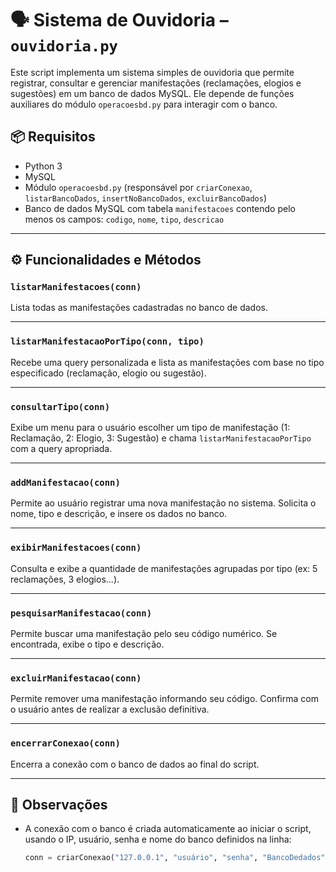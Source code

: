 # 🗣️ Sistema de Ouvidoria – `ouvidoria.py`

Este script implementa um sistema simples de ouvidoria que permite registrar, consultar e gerenciar manifestações (reclamações, elogios e sugestões) em um banco de dados MySQL. Ele depende de funções auxiliares do módulo `operacoesbd.py` para interagir com o banco.

## 📦 Requisitos
- Python 3
- MySQL
- Módulo `operacoesbd.py` (responsável por `criarConexao`, `listarBancoDados`, `insertNoBancoDados`, `excluirBancoDados`)
- Banco de dados MySQL com tabela `manifestacoes` contendo pelo menos os campos: `codigo`, `nome`, `tipo`, `descricao`

---

## ⚙️ Funcionalidades e Métodos

### `listarManifestacoes(conn)`
Lista todas as manifestações cadastradas no banco de dados.

---

### `listarManifestacaoPorTipo(conn, tipo)`
Recebe uma query personalizada e lista as manifestações com base no tipo especificado (reclamação, elogio ou sugestão).

---

### `consultarTipo(conn)`
Exibe um menu para o usuário escolher um tipo de manifestação (1: Reclamação, 2: Elogio, 3: Sugestão) e chama `listarManifestacaoPorTipo` com a query apropriada.

---

### `addManifestacao(conn)`
Permite ao usuário registrar uma nova manifestação no sistema. Solicita o nome, tipo e descrição, e insere os dados no banco.

---

### `exibirManifestacoes(conn)`
Consulta e exibe a quantidade de manifestações agrupadas por tipo (ex: 5 reclamações, 3 elogios...).

---

### `pesquisarManifestacao(conn)`
Permite buscar uma manifestação pelo seu código numérico. Se encontrada, exibe o tipo e descrição.

---

### `excluirManifestacao(conn)`
Permite remover uma manifestação informando seu código. Confirma com o usuário antes de realizar a exclusão definitiva.

---

### `encerrarConexao(conn)`
Encerra a conexão com o banco de dados ao final do script.

---

## 🧠 Observações
- A conexão com o banco é criada automaticamente ao iniciar o script, usando o IP, usuário, senha e nome do banco definidos na linha:

  ```python
  conn = criarConexao("127.0.0.1", "usuário", "senha", "BancoDedados")
